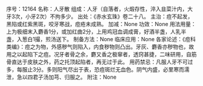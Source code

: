 序号：12164
名称：人牙散
组成：人牙（自落者，火煅存性，淬入韭菜汁内，大牙3次，小牙2次）不拘多少。
出处：《赤水玄珠》卷二十八。
主治：痘不起发，黑陷或红紫黑斑，咬牙寒战，痘疮未成熟。
加减：None
功效：None
用法用量：上为极细末入麝香1分，或加红曲2分，上用鸡冠血调成膏，好酒半盏，人乳半盏，入葱白1撮，煎汤送下。
制备方法：None
临床应用：None
各家论述：《痘科类编》：痘之为物，外感秽气则陷入，内食秽物则凸出。牙灰、麝香亦秽物也，故用之以起陷下之痘。况牙者骨之余，麝又香之极窜者，透窍甚捷，二味研用，自筋骨直达于皮肤之外，药之托顶起陷者，再无过于此。
用药禁忌：凡服人牙不可过多，每服止3分。多则阳气尽出于表，恐痘斑烂无血色。阴气内盛，必里寒而濡泄，急以四君子汤加芎、归服之。
附注：None
